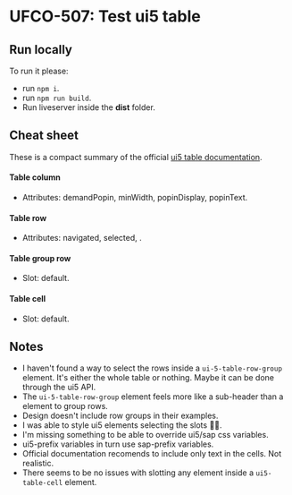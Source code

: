 # UFCO-507: Test ui5 table

## Run locally

To run it please:
- run `npm i`.
- run `npm run build`.
- Run liveserver inside the **dist** folder.

## Cheat sheet

These is a compact summary of the official [ui5 table documentation](https://sap.github.io/ui5-webcomponents/playground/components/Table/).
#### Table column
- Attributes: demandPopin, minWidth, popinDisplay, popinText.
#### Table row
- Attributes: navigated, selected,         .
#### Table group row
- Slot: default.
#### Table cell
- Slot: default.

## Notes

- I haven't found a way to select the rows inside a `ui-5-table-row-group` element. It's either the whole table or nothing. Maybe it can be done through the ui5 API.
- The `ui-5-table-row-group` element feels more like a sub-header than a element to group rows.
- Design doesn't include row groups in their examples.
- I was able to style ui5 elements selecting the slots 🤦‍♂️.
- I'm missing something to be able to override ui5/sap css variables.
- ui5-prefix variables in turn use sap-prefix variables.
- Official documentation recomends to include only text in the cells. Not realistic.
- There seems to be no issues with slotting any element inside a `ui5-table-cell` element.
